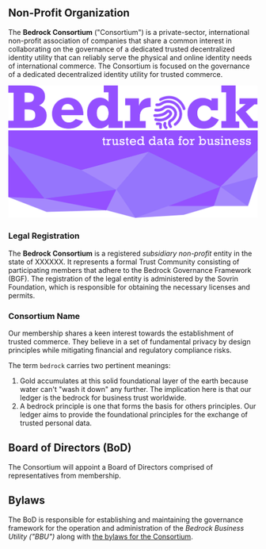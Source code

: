 
## Non-Profit Organization
The **Bedrock Consortium** ("Consortium") is a private-sector, international non-profit association of companies that share a common interest in collaborating on the governance of a dedicated trusted decentralized identity utility that can reliably serve the physical and online identity needs of international commerce. The Consortium is focused on the governance of a dedicated decentralized identity utility for trusted commerce.

![logo](../img/consortium-logo.png)

### Legal Registration
The **Bedrock Consortium** is a registered *subsidiary non-profit* entity in the state of XXXXXX. It represents a formal Trust Community consisting of  participating members that adhere to the Bedrock Governance Framework (BGF). The registration of the legal entity is administered by the Sovrin Foundation, which is responsible for obtaining the necessary licenses and permits.  

### Consortium Name
Our membership shares a keen interest towards the establishment of trusted commerce. They believe in a set of fundamental privacy by design principles while mitigating financial and regulatory compliance risks.

The term ```bedrock``` carries two pertinent meanings:

1.  Gold accumulates at this solid foundational layer of the earth because water can't "wash it down" any further. The implication here is that our ledger is the bedrock for business trust worldwide.
2. A bedrock principle is one that forms the basis for others principles. Our ledger aims to provide the foundational principles for the exchange of trusted personal data.

## Board of Directors (BoD)
The Consortium will appoint a Board of Directors comprised of representatives from membership.

## Bylaws
The BoD is responsible for establishing and maintaining the governance framework for the operation and administration of the *Bedrock Business Utility ("BBU")* along with [the bylaws for the Consortium](../gf_controlled/by_laws.md).

